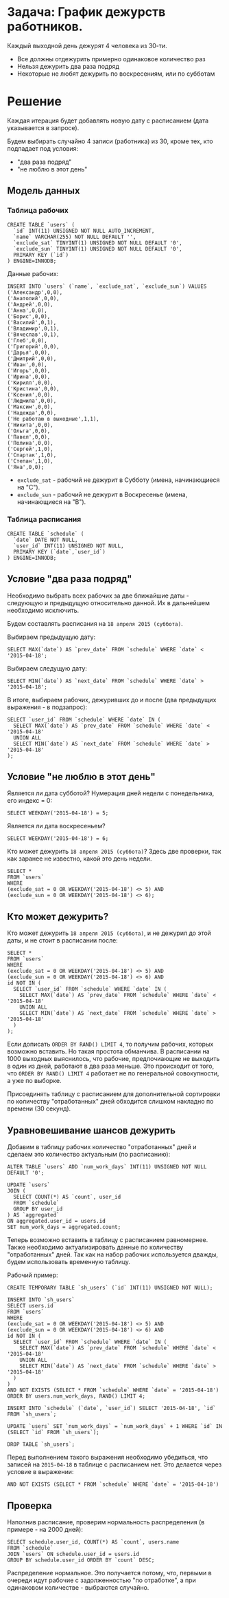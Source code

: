 # Задача: График дежурств работников.

Каждый выходной день дежурят 4 человека из 30-ти.

* Все должны отдежурить примерно одинаковое количество раз
* Нельзя дежурить два раза подряд
* Некоторые не любят дежурить по воскресениям, или по субботам

# Решение

Каждая итерация будет добавлять новую дату с расписанием (дата указывается в запросе).

Будем выбирать случайно 4 записи (работника) из 30, кроме тех, кто подпадает под условия:

* "два раза подряд"
* "не люблю в этот день"

## Модель данных

### Таблица рабочих

```
CREATE TABLE `users` (
  `id` INT(11) UNSIGNED NOT NULL AUTO_INCREMENT,
  `name` VARCHAR(255) NOT NULL DEFAULT '',
  `exclude_sat` TINYINT(1) UNSIGNED NOT NULL DEFAULT '0',
  `exclude_sun` TINYINT(1) UNSIGNED NOT NULL DEFAULT '0',
  PRIMARY KEY (`id`)
) ENGINE=INNODB;
```

Данные рабочих:
```
INSERT INTO `users` (`name`, `exclude_sat`, `exclude_sun`) VALUES
('Александр',0,0),
('Анатолий',0,0),
('Андрей',0,0),
('Анна',0,0),
('Борис',0,0),
('Василий',0,1),
('Владимир',0,1),
('Вячеслав',0,1),
('Глеб',0,0),
('Григорий',0,0),
('Дарья',0,0),
('Дмитрий',0,0),
('Иван',0,0),
('Игорь',0,0),
('Ирина',0,0),
('Кирилл',0,0),
('Кристина',0,0),
('Ксения',0,0),
('Людмила',0,0),
('Максим',0,0),
('Надежда',0,0),
('Не работаю в выходные',1,1),
('Никита',0,0),
('Ольга',0,0),
('Павел',0,0),
('Полина',0,0),
('Сергей',1,0),
('Спартак',1,0),
('Степан',1,0),
('Яна',0,0);
```

* `exclude_sat` - рабочий не дежурит в Субботу (имена, начинающиеся на "С").
* `exclude_sun` - рабочий не дежурит в Воскресенье (имена, начинающиеся на "В").

### Таблица расписания

```
CREATE TABLE `schedule` (
  `date` DATE NOT NULL,
  `user_id` INT(11) UNSIGNED NOT NULL,
  PRIMARY KEY (`date`,`user_id`)
) ENGINE=INNODB;
```

## Условие "два раза подряд"

Необходимо выбрать всех рабочих за две ближайшие даты - следующую и предыдущую относительно данной. Их в дальнейшем необходимо исключить.

Будем составлять расписания на `18 апреля 2015 (суббота)`.

Выбираем предыдущую дату:

```
SELECT MAX(`date`) AS `prev_date` FROM `schedule` WHERE `date` < '2015-04-18';
```

Выбираем следущую дату:

```
SELECT MIN(`date`) AS `next_date` FROM `schedule` WHERE `date` > '2015-04-18';
```

В итоге, выбираем рабочих, дежуривших до и после (два предыдущих выражения - в подзапрос):

```
SELECT `user_id` FROM `schedule` WHERE `date` IN (
  SELECT MAX(`date`) AS `prev_date` FROM `schedule` WHERE `date` < '2015-04-18'
  UNION ALL
  SELECT MIN(`date`) AS `next_date` FROM `schedule` WHERE `date` > '2015-04-18'
);
```

## Условие "не люблю в этот день"

Является ли дата субботой? Нумерация дней недели с понедельника, его индекс = 0:

```
SELECT WEEKDAY('2015-04-18') = 5;
```

Является ли дата воскресеньем?

```
SELECT WEEKDAY('2015-04-18') = 6;
```

Кто может дежурить `18 апреля 2015 (суббота)`? Здесь две проверки, так как заранее не известно, какой это день недели.

```
SELECT *
FROM `users`
WHERE
(exclude_sat = 0 OR WEEKDAY('2015-04-18') <> 5) AND
(exclude_sun = 0 OR WEEKDAY('2015-04-18') <> 6);
```

## Кто может дежурить?

Кто может дежурить `18 апреля 2015 (суббота)`, и не дежурил до этой даты, и не стоит в расписании после:

```
SELECT *
FROM `users`
WHERE
(exclude_sat = 0 OR WEEKDAY('2015-04-18') <> 5) AND
(exclude_sun = 0 OR WEEKDAY('2015-04-18') <> 6) AND
id NOT IN (
  SELECT `user_id` FROM `schedule` WHERE `date` IN (
    SELECT MAX(`date`) AS `prev_date` FROM `schedule` WHERE `date` < '2015-04-18'
    UNION ALL
    SELECT MIN(`date`) AS `next_date` FROM `schedule` WHERE `date` > '2015-04-18'
  )
);
```

Если дописать `ORDER BY RAND() LIMIT 4`, то получим рабочих, которых возможно вставить. Но такая простота обманчива.
В расписании на 1000 выходных выяснилось, что рабочие, предпочиающие не выходить в один из дней, работают в два раза меньше.
Это происходит от того, что `ORDER BY RAND() LIMIT 4` работает не по генеральной совокупности, а уже по выборке.

Присоединять таблицу с расписанием для дополнительной сортировки по количеству "отработанных" дней обходится слишком накладно по времени (30 секунд).

## Уравновешивание шансов дежурить

Добавим в таблицу рабочих количество "отработанных" дней и сделаем это количество актуальным (по расписанию):

```
ALTER TABLE `users` ADD `num_work_days` INT(11) UNSIGNED NOT NULL DEFAULT '0';

UPDATE `users`
JOIN (
  SELECT COUNT(*) AS `count`, user_id
  FROM `schedule`
  GROUP BY user_id
) AS `aggregated`
ON aggregated.user_id = users.id
SET num_work_days = aggregated.count;
```

Теперь возможно вставить в таблицу с расписанием равномернее. Также необходимо актуализировать данные по количеству "отработанных" дней. Так как на набор рабочих используется
дважды, будем использовать временную таблицу.

Рабочий пример:

```
CREATE TEMPORARY TABLE `sh_users` (`id` INT(11) UNSIGNED NOT NULL);

INSERT INTO `sh_users`
SELECT users.id
FROM `users`
WHERE
(exclude_sat = 0 OR WEEKDAY('2015-04-18') <> 5) AND
(exclude_sun = 0 OR WEEKDAY('2015-04-18') <> 6) AND
id NOT IN (
  SELECT `user_id` FROM `schedule` WHERE `date` IN (
    SELECT MAX(`date`) AS `prev_date` FROM `schedule` WHERE `date` < '2015-04-18'
    UNION ALL
    SELECT MIN(`date`) AS `next_date` FROM `schedule` WHERE `date` > '2015-04-18'
  )
)
AND NOT EXISTS (SELECT * FROM `schedule` WHERE `date` = '2015-04-18')
ORDER BY users.num_work_days, RAND() LIMIT 4;

INSERT INTO `schedule` (`date`, `user_id`) SELECT '2015-04-18', `id` FROM `sh_users`;

UPDATE `users` SET `num_work_days` = `num_work_days` + 1 WHERE `id` IN (SELECT `id` FROM `sh_users`);

DROP TABLE `sh_users`;
```

Перед выполнением такого выражения необходимо убедиться, что записей на `2015-04-18` в таблице с расписанием нет. Это делается через условие в выражении:

```
AND NOT EXISTS (SELECT * FROM `schedule` WHERE `date` = '2015-04-18')
```

## Проверка

Наполнив расписание, проверим нормальность распределения (в примере - на 2000 дней):

```
SELECT schedule.user_id, COUNT(*) AS `count`, users.name
FROM `schedule`
JOIN `users` ON schedule.user_id = users.id
GROUP BY schedule.user_id ORDER BY `count` DESC;
```

Распределение нормальное.
Это получается потому, что, первыми в очереди идут рабочие с задолженностью "по отработке", а при одинаковом количестве - выбраются случайно.